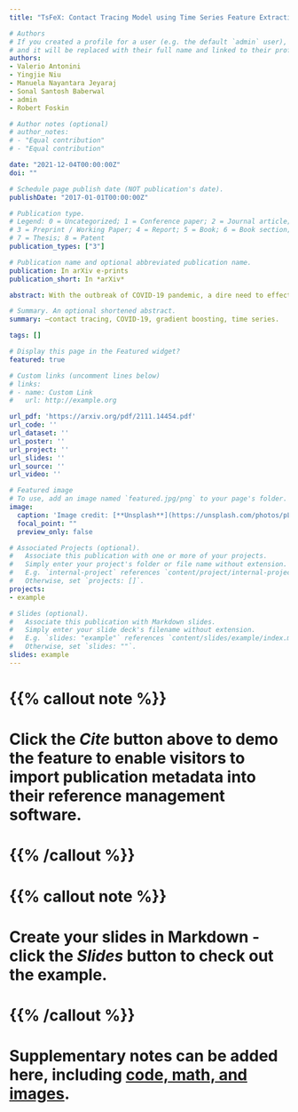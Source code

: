 ```yaml
---
title: "TsFeX: Contact Tracing Model using Time Series Feature Extraction and Gradient Boosting"

# Authors
# If you created a profile for a user (e.g. the default `admin` user), write the username (folder name) here 
# and it will be replaced with their full name and linked to their profile.
authors:
- Valerio Antonini
- Yingjie Niu
- Manuela Nayantara Jeyaraj
- Sonal Santosh Baberwal
- admin
- Robert Foskin

# Author notes (optional)
# author_notes:
# - "Equal contribution"
# - "Equal contribution"

date: "2021-12-04T00:00:00Z"
doi: ""

# Schedule page publish date (NOT publication's date).
publishDate: "2017-01-01T00:00:00Z"

# Publication type.
# Legend: 0 = Uncategorized; 1 = Conference paper; 2 = Journal article;
# 3 = Preprint / Working Paper; 4 = Report; 5 = Book; 6 = Book section;
# 7 = Thesis; 8 = Patent
publication_types: ["3"]

# Publication name and optional abbreviated publication name.
publication: In arXiv e-prints
publication_short: In *arXiv*

abstract: With the outbreak of COVID-19 pandemic, a dire need to effectively identify the individuals who may have come in close-contact to others who have been infected with COVID-19 has risen. This process of identifying individuals, also termed as ‘Contact tracing’, has significant implications for the containment and control of the spread of this virus. However, manual tracing has proven to be ineffective calling for automated contact tracing approaches. As such, this research presents an automated machine learning system for identifying individuals who may have come in contact with others infected with COVID-19 using sensor data transmitted through handheld devices. This paper describes the different approaches followed in arriving at an optimal solution model that effectually predicts whether a person has been in close proximity to an infected individual using a gradient boosting algorithm and time series feature extraction.

# Summary. An optional shortened abstract.
summary: —contact tracing, COVID-19, gradient boosting, time series.

tags: []

# Display this page in the Featured widget?
featured: true

# Custom links (uncomment lines below)
# links:
# - name: Custom Link
#   url: http://example.org

url_pdf: 'https://arxiv.org/pdf/2111.14454.pdf'
url_code: ''
url_dataset: ''
url_poster: ''
url_project: ''
url_slides: ''
url_source: ''
url_video: ''

# Featured image
# To use, add an image named `featured.jpg/png` to your page's folder. 
image:
  caption: 'Image credit: [**Unsplash**](https://unsplash.com/photos/pLCdAaMFLTE)'
  focal_point: ""
  preview_only: false

# Associated Projects (optional).
#   Associate this publication with one or more of your projects.
#   Simply enter your project's folder or file name without extension.
#   E.g. `internal-project` references `content/project/internal-project/index.md`.
#   Otherwise, set `projects: []`.
projects:
- example

# Slides (optional).
#   Associate this publication with Markdown slides.
#   Simply enter your slide deck's filename without extension.
#   E.g. `slides: "example"` references `content/slides/example/index.md`.
#   Otherwise, set `slides: ""`.
slides: example
---
```


# {{% callout note %}}
# Click the *Cite* button above to demo the feature to enable visitors to import publication metadata into their reference management software.
# {{% /callout %}}

# {{% callout note %}}
# Create your slides in Markdown - click the *Slides* button to check out the example.
# {{% /callout %}}

# Supplementary notes can be added here, including [code, math, and images](https://wowchemy.com/docs/writing-markdown-latex/).
